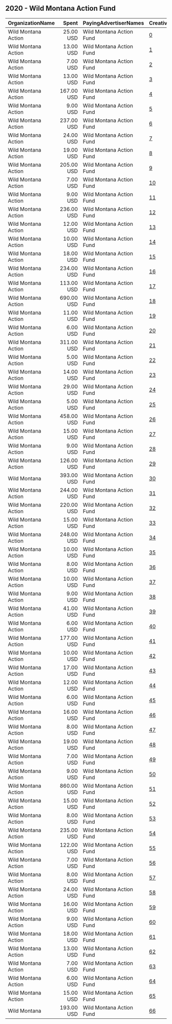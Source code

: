 ## 2020 - Wild Montana Action Fund 
|OrganizationName|Spent|PayingAdvertiserNames|CreativeUrls|Impressions|Genders|AgeBrackets|CountryCodes|BillingAddresses|CandidateBallotInformation|
|:---|---:|:---|:---|---:|:---|:---|:---|:---|:---|
|Wild Montana Action|25.00 USD|Wild Montana Action Fund|[0](https://www.snap.com/political-ads/asset/9a66cc25f783ef1835a6ce794fb4035aff539871ebfb00c2d53eb3566c6693d0?mediaType=png)|5,924||18-40|united states|US||
|Wild Montana Action|13.00 USD|Wild Montana Action Fund|[1](https://www.snap.com/political-ads/asset/646d45060befeeb0d66d2d756b7aff6e2d7efed81599f5bd4af6cb54b42a5063?mediaType=png)|2,859||18-40|united states|US||
|Wild Montana Action|7.00 USD|Wild Montana Action Fund|[2](https://www.snap.com/political-ads/asset/ddfc4e18436ed894fb0ab145d85a20cd85c704dc3d5c4faf1e4a31432e2f1a64?mediaType=png)|1,280||18-40|united states|US||
|Wild Montana Action|13.00 USD|Wild Montana Action Fund|[3](https://www.snap.com/political-ads/asset/9f9580e4fb1755ba2ba9c102e9f363512be635025e00e59caf520c58ea760540?mediaType=png)|3,020||18-40|united states|US||
|Wild Montana Action|167.00 USD|Wild Montana Action Fund|[4](https://www.snap.com/political-ads/asset/b0d9516692092878a80c1b8afc0e101c85f4b368cfb05c13c792e348d3ae07a2?mediaType=png)|28,196||18-40|united states|US||
|Wild Montana Action|9.00 USD|Wild Montana Action Fund|[5](https://www.snap.com/political-ads/asset/f430756fdced2576ae477d54b8782b531dba3f2c8d9ec06ed8f1eb4647124128?mediaType=png)|2,033||18-40|united states|US||
|Wild Montana Action|237.00 USD|Wild Montana Action Fund|[6](https://www.snap.com/political-ads/asset/3a75a778323cc4448b38dcdff7daeec8035f7b8b78298a2135d1f3225d2c07d6?mediaType=png)|41,479||18-40|united states|US||
|Wild Montana Action|24.00 USD|Wild Montana Action Fund|[7](https://www.snap.com/political-ads/asset/9a66cc25f783ef1835a6ce794fb4035aff539871ebfb00c2d53eb3566c6693d0?mediaType=png)|5,381||18-40|united states|US||
|Wild Montana Action|19.00 USD|Wild Montana Action Fund|[8](https://www.snap.com/political-ads/asset/cfa176f8785be0bf640483e8eac2fb04512bef89bf1dfd7e0a649ec7ea3f4ffc?mediaType=png)|4,487||18-40|united states|US||
|Wild Montana Action|205.00 USD|Wild Montana Action Fund|[9](https://www.snap.com/political-ads/asset/9f9580e4fb1755ba2ba9c102e9f363512be635025e00e59caf520c58ea760540?mediaType=png)|30,726||18-40|united states|US||
|Wild Montana Action|7.00 USD|Wild Montana Action Fund|[10](https://www.snap.com/political-ads/asset/8c1efc1a35eb68467d237c18f8d0ef4d08c0d594d8d7416ba3159493e5fd973b?mediaType=png)|1,411||18-40|united states|US||
|Wild Montana Action|9.00 USD|Wild Montana Action Fund|[11](https://www.snap.com/political-ads/asset/baddb169e8b6bdb3bc33da26a5d1488dcfc2e0bcdc0cb0e2d9d201e069405123?mediaType=png)|1,818||18-40|united states|US||
|Wild Montana Action|236.00 USD|Wild Montana Action Fund|[12](https://www.snap.com/political-ads/asset/0fe0bb041b4d55677b4a7da48236c06dd0d2b454954e6745716fafbe1ce866fc?mediaType=png)|34,370||18-40|united states|US||
|Wild Montana Action|12.00 USD|Wild Montana Action Fund|[13](https://www.snap.com/political-ads/asset/ddfc4e18436ed894fb0ab145d85a20cd85c704dc3d5c4faf1e4a31432e2f1a64?mediaType=png)|1,691||18-40|united states|US||
|Wild Montana Action|10.00 USD|Wild Montana Action Fund|[14](https://www.snap.com/political-ads/asset/92f404dd7f3549bf84ee0a9b0eb7a1c4dd5d95dcce68c7f923f69a1999b09b02?mediaType=png)|2,652||18-40|united states|US||
|Wild Montana Action|18.00 USD|Wild Montana Action Fund|[15](https://www.snap.com/political-ads/asset/ab0c1aac3ca52ac67238051a2a7db49bd23b7eac8c6c482c028bec21090a15f8?mediaType=png)|4,268||18-40|united states|US||
|Wild Montana Action|234.00 USD|Wild Montana Action Fund|[16](https://www.snap.com/political-ads/asset/ddfc4e18436ed894fb0ab145d85a20cd85c704dc3d5c4faf1e4a31432e2f1a64?mediaType=png)|36,204||18-40|united states|US||
|Wild Montana Action|113.00 USD|Wild Montana Action Fund|[17](https://www.snap.com/political-ads/asset/92f404dd7f3549bf84ee0a9b0eb7a1c4dd5d95dcce68c7f923f69a1999b09b02?mediaType=png)|18,932||18-40|united states|US||
|Wild Montana Action|690.00 USD|Wild Montana Action Fund|[18](https://www.snap.com/political-ads/asset/cfa176f8785be0bf640483e8eac2fb04512bef89bf1dfd7e0a649ec7ea3f4ffc?mediaType=png)|134,615||18-40|united states|US||
|Wild Montana Action|11.00 USD|Wild Montana Action Fund|[19](https://www.snap.com/political-ads/asset/ab0c1aac3ca52ac67238051a2a7db49bd23b7eac8c6c482c028bec21090a15f8?mediaType=png)|2,255||18-40|united states|US||
|Wild Montana Action|6.00 USD|Wild Montana Action Fund|[20](https://www.snap.com/political-ads/asset/0630a3b46f41a51e2410c9a957715d2dc46ec61af5664a97c2cde02b95a1f307?mediaType=png)|1,136||18-40|united states|US||
|Wild Montana Action|311.00 USD|Wild Montana Action Fund|[21](https://www.snap.com/political-ads/asset/a2861f6b2b13f106f36f60b8b923ce17062214c55c7d072594144742c6b18c73?mediaType=png)|62,341||18-40|united states|US||
|Wild Montana Action|5.00 USD|Wild Montana Action Fund|[22](https://www.snap.com/political-ads/asset/f430756fdced2576ae477d54b8782b531dba3f2c8d9ec06ed8f1eb4647124128?mediaType=png)|1,104||18-40|united states|US||
|Wild Montana Action|14.00 USD|Wild Montana Action Fund|[23](https://www.snap.com/political-ads/asset/676528a3ae6e18eddfb84642d6bdefdd29281edfd6a02c46b8b8f980cdcd1425?mediaType=png)|3,318||18-40|united states|US||
|Wild Montana Action|29.00 USD|Wild Montana Action Fund|[24](https://www.snap.com/political-ads/asset/0fe0bb041b4d55677b4a7da48236c06dd0d2b454954e6745716fafbe1ce866fc?mediaType=png)|6,637||18-40|united states|US||
|Wild Montana Action|5.00 USD|Wild Montana Action Fund|[25](https://www.snap.com/political-ads/asset/155d65f117eda91509851c296e1a948f04185e8c1e1b15e47130ea94ec84c8b1?mediaType=png)|1,077||18-40|united states|US||
|Wild Montana Action|458.00 USD|Wild Montana Action Fund|[26](https://www.snap.com/political-ads/asset/cfa176f8785be0bf640483e8eac2fb04512bef89bf1dfd7e0a649ec7ea3f4ffc?mediaType=png)|76,658||18-40|united states|US||
|Wild Montana Action|15.00 USD|Wild Montana Action Fund|[27](https://www.snap.com/political-ads/asset/9f9580e4fb1755ba2ba9c102e9f363512be635025e00e59caf520c58ea760540?mediaType=png)|3,169||18-40|united states|US||
|Wild Montana Action|9.00 USD|Wild Montana Action Fund|[28](https://www.snap.com/political-ads/asset/ab0c1aac3ca52ac67238051a2a7db49bd23b7eac8c6c482c028bec21090a15f8?mediaType=png)|1,870||18-40|united states|US||
|Wild Montana Action|126.00 USD|Wild Montana Action Fund|[29](https://www.snap.com/political-ads/asset/4f37497352624a72c9a66fb2a5767fb094b9895118f8741d783b3f491b56b881?mediaType=png)|19,244||18-40|united states|US||
|Wild Montana|393.00 USD|Wild Montana Action Fund|[30](https://www.snap.com/political-ads/asset/8d25da8d9b7f69d8045edbb37da5600da4d6d4d40123e3e24695f174d7a6daa4?mediaType=jpg)|150,788|||united states|"80 S Warren St.,Helena,59601,US"||
|Wild Montana Action|244.00 USD|Wild Montana Action Fund|[31](https://www.snap.com/political-ads/asset/945a843869156ae9b1a871a6f56bbf60e79f8da8b2f128d61f13e74827b83299?mediaType=png)|37,820||18-40|united states|US||
|Wild Montana Action|220.00 USD|Wild Montana Action Fund|[32](https://www.snap.com/political-ads/asset/4f37497352624a72c9a66fb2a5767fb094b9895118f8741d783b3f491b56b881?mediaType=png)|35,314||18-40|united states|US||
|Wild Montana Action|15.00 USD|Wild Montana Action Fund|[33](https://www.snap.com/political-ads/asset/8c1efc1a35eb68467d237c18f8d0ef4d08c0d594d8d7416ba3159493e5fd973b?mediaType=png)|3,019||18-40|united states|US||
|Wild Montana Action|248.00 USD|Wild Montana Action Fund|[34](https://www.snap.com/political-ads/asset/b0d9516692092878a80c1b8afc0e101c85f4b368cfb05c13c792e348d3ae07a2?mediaType=png)|41,592||18-40|united states|US||
|Wild Montana Action|10.00 USD|Wild Montana Action Fund|[35](https://www.snap.com/political-ads/asset/a2861f6b2b13f106f36f60b8b923ce17062214c55c7d072594144742c6b18c73?mediaType=png)|2,201||18-40|united states|US||
|Wild Montana Action|8.00 USD|Wild Montana Action Fund|[36](https://www.snap.com/political-ads/asset/0fe0bb041b4d55677b4a7da48236c06dd0d2b454954e6745716fafbe1ce866fc?mediaType=png)|1,984||18-40|united states|US||
|Wild Montana Action|10.00 USD|Wild Montana Action Fund|[37](https://www.snap.com/political-ads/asset/92f404dd7f3549bf84ee0a9b0eb7a1c4dd5d95dcce68c7f923f69a1999b09b02?mediaType=png)|1,980||18-40|united states|US||
|Wild Montana Action|9.00 USD|Wild Montana Action Fund|[38](https://www.snap.com/political-ads/asset/e2f3a6f95956880f442e8e61775845b0c6eb92074b4b0a787a273b5aafd56d99?mediaType=png)|1,442||18-40|united states|US||
|Wild Montana Action|41.00 USD|Wild Montana Action Fund|[39](https://www.snap.com/political-ads/asset/ab0c1aac3ca52ac67238051a2a7db49bd23b7eac8c6c482c028bec21090a15f8?mediaType=png)|6,477||18-40|united states|US||
|Wild Montana Action|6.00 USD|Wild Montana Action Fund|[40](https://www.snap.com/political-ads/asset/646d45060befeeb0d66d2d756b7aff6e2d7efed81599f5bd4af6cb54b42a5063?mediaType=png)|1,351||18-40|united states|US||
|Wild Montana Action|177.00 USD|Wild Montana Action Fund|[41](https://www.snap.com/political-ads/asset/8c1efc1a35eb68467d237c18f8d0ef4d08c0d594d8d7416ba3159493e5fd973b?mediaType=png)|30,432||18-40|united states|US||
|Wild Montana Action|10.00 USD|Wild Montana Action Fund|[42](https://www.snap.com/political-ads/asset/db0322064a49126a37d82818bc9a378e455f50db4aab0bcd567af06f1271bbe7?mediaType=png)|1,886||18-40|united states|US||
|Wild Montana Action|17.00 USD|Wild Montana Action Fund|[43](https://www.snap.com/political-ads/asset/cfa176f8785be0bf640483e8eac2fb04512bef89bf1dfd7e0a649ec7ea3f4ffc?mediaType=png)|3,242||18-40|united states|US||
|Wild Montana Action|12.00 USD|Wild Montana Action Fund|[44](https://www.snap.com/political-ads/asset/cfa176f8785be0bf640483e8eac2fb04512bef89bf1dfd7e0a649ec7ea3f4ffc?mediaType=png)|2,630||18-40|united states|US||
|Wild Montana Action|6.00 USD|Wild Montana Action Fund|[45](https://www.snap.com/political-ads/asset/945a843869156ae9b1a871a6f56bbf60e79f8da8b2f128d61f13e74827b83299?mediaType=png)|1,242||18-40|united states|US||
|Wild Montana Action|16.00 USD|Wild Montana Action Fund|[46](https://www.snap.com/political-ads/asset/cfa176f8785be0bf640483e8eac2fb04512bef89bf1dfd7e0a649ec7ea3f4ffc?mediaType=png)|3,591||18-40|united states|US||
|Wild Montana Action|8.00 USD|Wild Montana Action Fund|[47](https://www.snap.com/political-ads/asset/3a75a778323cc4448b38dcdff7daeec8035f7b8b78298a2135d1f3225d2c07d6?mediaType=png)|1,685||18-40|united states|US||
|Wild Montana Action|19.00 USD|Wild Montana Action Fund|[48](https://www.snap.com/political-ads/asset/ab0c1aac3ca52ac67238051a2a7db49bd23b7eac8c6c482c028bec21090a15f8?mediaType=png)|3,537||18-40|united states|US||
|Wild Montana Action|7.00 USD|Wild Montana Action Fund|[49](https://www.snap.com/political-ads/asset/676528a3ae6e18eddfb84642d6bdefdd29281edfd6a02c46b8b8f980cdcd1425?mediaType=png)|1,657||18-40|united states|US||
|Wild Montana Action|9.00 USD|Wild Montana Action Fund|[50](https://www.snap.com/political-ads/asset/ab0c1aac3ca52ac67238051a2a7db49bd23b7eac8c6c482c028bec21090a15f8?mediaType=png)|1,997||18-40|united states|US||
|Wild Montana Action|860.00 USD|Wild Montana Action Fund|[51](https://www.snap.com/political-ads/asset/d786a6d5d237312c8770e297fd0049edac6e685550d74f474fd49d0310de7536?mediaType=png)|155,525||18-40|united states|US||
|Wild Montana Action|15.00 USD|Wild Montana Action Fund|[52](https://www.snap.com/political-ads/asset/e2f3a6f95956880f442e8e61775845b0c6eb92074b4b0a787a273b5aafd56d99?mediaType=png)|2,929||18-40|united states|US||
|Wild Montana Action|8.00 USD|Wild Montana Action Fund|[53](https://www.snap.com/political-ads/asset/b5bbd2f5148703b77b20a7148a8f08c071d178e3b163faecfeef8541a24b978d?mediaType=png)|1,480||18-40|united states|US||
|Wild Montana Action|235.00 USD|Wild Montana Action Fund|[54](https://www.snap.com/political-ads/asset/e2f3a6f95956880f442e8e61775845b0c6eb92074b4b0a787a273b5aafd56d99?mediaType=png)|38,176||18-40|united states|US||
|Wild Montana Action|122.00 USD|Wild Montana Action Fund|[55](https://www.snap.com/political-ads/asset/9f9580e4fb1755ba2ba9c102e9f363512be635025e00e59caf520c58ea760540?mediaType=png)|20,212||18-40|united states|US||
|Wild Montana Action|7.00 USD|Wild Montana Action Fund|[56](https://www.snap.com/political-ads/asset/3a75a778323cc4448b38dcdff7daeec8035f7b8b78298a2135d1f3225d2c07d6?mediaType=png)|1,643||18-40|united states|US||
|Wild Montana Action|8.00 USD|Wild Montana Action Fund|[57](https://www.snap.com/political-ads/asset/155d65f117eda91509851c296e1a948f04185e8c1e1b15e47130ea94ec84c8b1?mediaType=png)|1,821||18-40|united states|US||
|Wild Montana Action|24.00 USD|Wild Montana Action Fund|[58](https://www.snap.com/political-ads/asset/945a843869156ae9b1a871a6f56bbf60e79f8da8b2f128d61f13e74827b83299?mediaType=png)|5,030||18-40|united states|US||
|Wild Montana Action|16.00 USD|Wild Montana Action Fund|[59](https://www.snap.com/political-ads/asset/db0916bf5ba0c762f1cdea7dbc63d2a0683f79dad06f700abc167bbc45502d56?mediaType=png)|4,630||18-40|united states|US||
|Wild Montana Action|9.00 USD|Wild Montana Action Fund|[60](https://www.snap.com/political-ads/asset/a2861f6b2b13f106f36f60b8b923ce17062214c55c7d072594144742c6b18c73?mediaType=png)|2,116||18-40|united states|US||
|Wild Montana Action|18.00 USD|Wild Montana Action Fund|[61](https://www.snap.com/political-ads/asset/ab0c1aac3ca52ac67238051a2a7db49bd23b7eac8c6c482c028bec21090a15f8?mediaType=png)|3,712||18-40|united states|US||
|Wild Montana Action|13.00 USD|Wild Montana Action Fund|[62](https://www.snap.com/political-ads/asset/0630a3b46f41a51e2410c9a957715d2dc46ec61af5664a97c2cde02b95a1f307?mediaType=png)|2,694||18-40|united states|US||
|Wild Montana Action|7.00 USD|Wild Montana Action Fund|[63](https://www.snap.com/political-ads/asset/b5bbd2f5148703b77b20a7148a8f08c071d178e3b163faecfeef8541a24b978d?mediaType=png)|1,342||18-40|united states|US||
|Wild Montana Action|6.00 USD|Wild Montana Action Fund|[64](https://www.snap.com/political-ads/asset/db0322064a49126a37d82818bc9a378e455f50db4aab0bcd567af06f1271bbe7?mediaType=png)|1,383||18-40|united states|US||
|Wild Montana Action|15.00 USD|Wild Montana Action Fund|[65](https://www.snap.com/political-ads/asset/baddb169e8b6bdb3bc33da26a5d1488dcfc2e0bcdc0cb0e2d9d201e069405123?mediaType=png)|2,851||18-40|united states|US||
|Wild Montana|193.00 USD|Wild Montana Action Fund|[66](https://www.snap.com/political-ads/asset/2b56e96d541b24fa52a29805cdaa000bfc4eda83840dc83a0606110b9c9a6b20?mediaType=jpg)|72,368|||united states|"80 S Warren St.,Helena,59601,US"||
